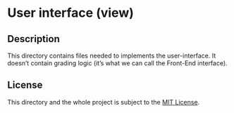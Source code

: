 # User interface (view)
## Description
This directory contains files needed to implements the user-interface. It doesn’t contain grading logic (it’s what we can call the Front-End interface).

## License
This directory and the whole project is subject to the [MIT License](../license).
